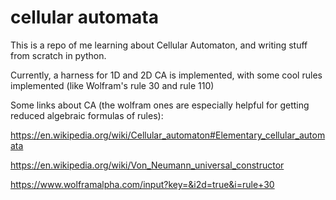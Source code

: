 # cellular automata

This is a repo of me learning about Cellular Automaton, and writing stuff from scratch in python.

Currently, a harness for 1D and 2D CA is implemented, with some cool rules implemented (like Wolfram's rule 30 and rule 110)

Some links about CA (the wolfram ones are especially helpful for getting reduced algebraic formulas of rules):

https://en.wikipedia.org/wiki/Cellular_automaton#Elementary_cellular_automata

https://en.wikipedia.org/wiki/Von_Neumann_universal_constructor

https://www.wolframalpha.com/input?key=&i2d=true&i=rule+30

